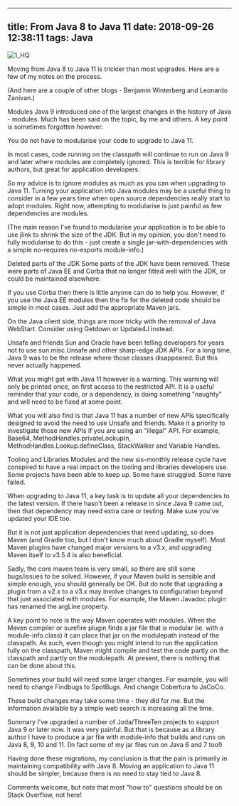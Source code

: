 
---
title: From Java 8 to Java 11
date: 2018-09-26  12:38:11
tags: Java
---
  
![1_HQ](https://i.loli.net/2018/09/26/5bab0e7fbd0fa.jpeg)


Moving from Java 8 to Java 11 is trickier than most upgrades. Here are a few of my notes on the process.

(And here are a couple of other blogs - Benjamin Winterberg and Leonardo Zanivan.)

Modules
Java 9 introduced one of the largest changes in the history of Java - modules. Much has been said on the topic, by me and others. A key point is sometimes forgotten however:

You do not have to modularise your code to upgrade to Java 11.

In most cases, code running on the classpath will continue to run on Java 9 and later where modules are completely ignored. This is terrible for library authors, but great for application developers.

So my advice is to ignore modules as much as you can when upgrading to Java 11. Turning your application into Java modules may be a useful thing to consider in a few years time when open source dependencies really start to adopt modules. Right now, attempting to modularise is just painful as few dependencies are modules.

(The main reason I've found to modularise your application is to be able to use jlink to shrink the size of the JDK. But in my opinion, you don't need to fully modularise to do this - just create a single jar-with-dependencies with a simple no-requires no-exports module-info.)

Deleted parts of the JDK
Some parts of the JDK have been removed. These were parts of Java EE and Corba that no longer fitted well with the JDK, or could be maintained elsewhere.

If you use Corba then there is little anyone can do to help you. However, if you use the Java EE modules then the fix for the deleted code should be simple in most cases. Just add the appropriate Maven jars.

On the Java client side, things are more tricky with the removal of Java WebStart. Consider using Getdown or Update4J instead.

Unsafe and friends
Sun and Oracle have been telling developers for years not to use sun.misc.Unsafe and other sharp-edge JDK APIs. For a long time, Java 9 was to be the release where those classes disappeared. But this never actually happened.

What you might get with Java 11 however is a warning. This warning will only be printed once, on first access to the restricted API. It is a useful reminder that your code, or a dependency, is doing something "naughty" and will need to be fixed at some point.

What you will also find is that Java 11 has a number of new APIs specifically designed to avoid the need to use Unsafe and friends. Make it a priority to investigate those new APIs if you are using an "illegal" API. For example, Base64, MethodHandles.privateLookupIn, MethodHandles.Lookup.defineClass, StackWalker and Variable Handles.

Tooling and Libraries
Modules and the new six-monthly release cycle have conspired to have a real impact on the tooling and libraries developers use. Some projects have been able to keep up. Some have struggled. Some have failed.

When upgrading to Java 11, a key task is to update all your dependencies to the latest version. If there hasn't been a release in since Java 9 came out, then that dependency may need extra care or testing. Make sure you've updated your IDE too.

But it is not just application dependencies that need updating, so does Maven (and Gradle too, but I don't know much about Gradle myself). Most Maven plugins have changed major versions to a v3.x, and upgrading Maven itself to v3.5.4 is also beneficial.

Sadly, the core maven team is very small, so there are still some bugs/issues to be solved. However, if your Maven build is sensible and simple enough, you should generally be OK. But do note that upgrading a plugin from a v2.x to a v3.x may involve changes to configuration beyond that just associated with modules. For example, the Maven Javadoc plugin has renamed the argLine property.

A key point to note is the way Maven operates with modules. When the Maven compiler or surefire plugin finds a jar file that is modular (ie. with a module-info.class) it can place that jar on the modulepath instead of the classpath. As such, even though you might intend to run the application fully on the classpath, Maven might compile and test the code partly on the classpath and partly on the modulepath. At present, there is nothing that can be done about this.

Sometimes your build will need some larger changes. For example, you will need to change Findbugs to SpotBugs. And change Cobertura to JaCoCo.

These build changes may take some time - they did for me. But the information available by a simple web search is increasing all the time.

Summary
I've upgraded a number of Joda/ThreeTen projects to support Java 9 or later now. It was very painful. But that is because as a library author I have to produce a jar file with module-info that builds and runs on Java 8, 9, 10 and 11. (In fact some of my jar files run on Java 6 and 7 too!)

Having done these migrations, my conclusion is that the pain is primarily in maintaining compatibility with Java 8. Moving an application to Java 11 should be simpler, because there is no need to stay tied to Java 8.

Comments welcome, but note that most "how to" questions should be on Stack Overflow, not here!
